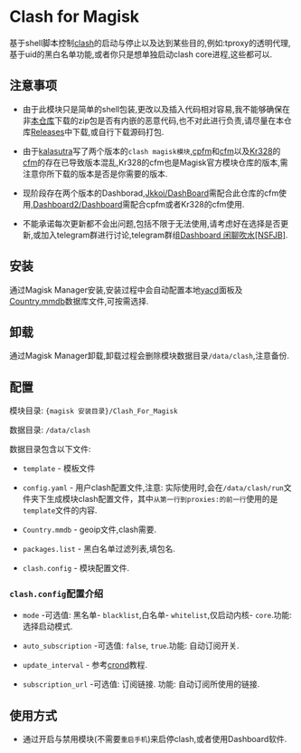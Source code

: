# Clash for Magisk

基于shell脚本控制[clash](https://github.com/Dreamacro/clash)的启动与停止以及达到某些目的,例如:tproxy的透明代理,基于uid的黑白名单功能,或者你只是想单独启动clash core进程,这些都可以.

## 注意事项

* 由于此模块只是简单的shell包装,更改以及插入代码相对容易,我不能够确保在非[本仓库](https://github.com/kalasutra/Clash_For_Magisk)下载的zip包是否有内嵌的恶意代码,也不对此进行负责,请尽量在本仓库[Releases](https://github.com/kalasutra/Clash_For_Magisk/releases)中下载,或自行下载源码打包.

* 由于[kalasutra](https://github.com/kalasutra)写了两个版本的`clash magisk模块`,[cpfm](https://github.com/kalasutra/Clash_For_Magisk/releases/tag/Dev)和[cfm](https://github.com/kalasutra/Clash_For_Magisk)以及[Kr328](https://github.com/Kr328)的[cfm](https://github.com/Kr328/ClashForMagisk)的存在已导致版本混乱,Kr328的cfm也是Magisk官方模块仓库的版本,需注意你所下载的版本是否是你需要的版本.

* 现阶段存在两个版本的Dashborad,[Jkkoi/DashBoard](https://github.com/Jkkoi/DashBoard)需配合此仓库的cfm使用,[Dashboard2/Dashboard](https://github.com/Dashboard2/Dashboard)需配合cpfm或者Kr328的cfm使用.

* 不能承诺每次更新都不会出问题,包括不限于无法使用,请考虑好在选择是否更新,或加入telegram群进行讨论,telegram群组[Dashboard 闲聊吹水[NSFJB]](https://t.me/blowH2O).

## 安装

通过Magisk Manager安装,安装过程中会自动配置本地[yacd](https://github.com/haishanh/yacd)面板及[Country.mmdb](https://github.com/Hackl0us/GeoIP2-CN)数据库文件,可按需选择.

## 卸载

通过Magisk Manager卸载,卸载过程会删除模块数据目录`/data/clash`,注意备份.

## 配置

模块目录: `{magisk 安装目录}/Clash_For_Magisk`

数据目录: `/data/clash`

数据目录包含以下文件:

* `template` - 模板文件

* `config.yaml` - 用户clash配置文件,注意: 实际使用时,会在`/data/clash/run`文件夹下生成模块clash配置文件，其中`从第一行到proxies:的前一行`使用的是`template`文件的内容.

* `Country.mmdb` - geoip文件,clash需要.

* `packages.list` - 黑白名单过滤列表,填包名.

* `clash.config` - 模块配置文件.

### `clash.config`配置介绍

* `mode` -可选值: 黑名单- `blacklist`,白名单-  `whitelist`,仅启动内核- `core`.功能: 选择启动模式.

* `auto_subscription` -可选值: `false`, `true`.功能: 自动订阅开关.

* `update_interval` - 参考[crond](https://www.runoob.com/w3cnote/linux-crontab-tasks.html)教程.

* `subscription_url` -可选值: 订阅链接. 功能: 自动订阅所使用的链接.

## 使用方式

* 通过开启与禁用模块(不需要`重启手机`)来启停clash,或者使用Dashboard软件.
